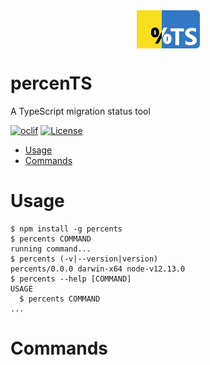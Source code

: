 
<span style="display:block;text-align:center">
  <img align="center" src="./docs/logo.png" alt="...">
</span>

percenTS
========

A TypeScript migration status tool

[![oclif](https://img.shields.io/badge/cli-oclif-brightgreen.svg)](https://oclif.io)
[![License](https://img.shields.io/npm/l/percents.svg)](https://github.com/ItaloSa/percents/blob/master/package.json)
<!-- [![Version](https://img.shields.io/npm/v/percents.svg)](https://npmjs.org/package/percents)
[![Downloads/week](https://img.shields.io/npm/dw/percents.svg)](https://npmjs.org/package/percents) -->

<!-- toc -->
* [Usage](#usage)
* [Commands](#commands)
<!-- tocstop -->
# Usage
<!-- usage -->
```sh-session
$ npm install -g percents
$ percents COMMAND
running command...
$ percents (-v|--version|version)
percents/0.0.0 darwin-x64 node-v12.13.0
$ percents --help [COMMAND]
USAGE
  $ percents COMMAND
...
```
<!-- usagestop -->
# Commands
<!-- commands -->

<!-- commandsstop -->
